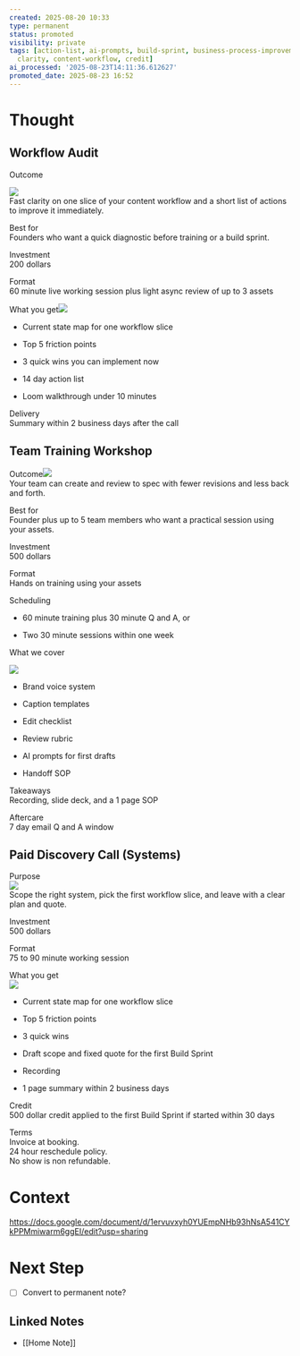 ```yaml
---
created: 2025-08-20 10:33
type: permanent
status: promoted
visibility: private
tags: [action-list, ai-prompts, build-sprint, business-process-improvement, caption-templates,
  clarity, content-workflow, credit]
ai_processed: '2025-08-23T14:11:36.612627'
promoted_date: 2025-08-23 16:52
---
```


<!--
NOTE: This file uses a static date for validation. For new notes, use:
created: 2025-08-20 10:33
-->

# Thought  
## Workflow Audit

Outcome

![](https://lh7-rt.googleusercontent.com/docsz/AD_4nXenNedZ_9fTQCMBcZ8eXLZRfM8pYu2CYquntb9LdbfkPIuMmB6r6Qob5rz8orHPOrq2qi76O1QRGw78Z5ysTndVytZ7cUEcXFaz4KRg6dFw8l9TxlUTx79mZhXKrDUQsmtp2i2C0Q?key=1NJTzZQY52sze9cG5Vu_7Q)  
Fast clarity on one slice of your content workflow and a short list of actions to improve it immediately.

Best for  
Founders who want a quick diagnostic before training or a build sprint.

Investment  
200 dollars

Format  
60 minute live working session plus light async review of up to 3 assets

  
  
  
  
  
  
What you get![](https://lh7-rt.googleusercontent.com/docsz/AD_4nXcMacVtiVJwnEC9WE5HDFBbsbhF-0XWQ9_UHlf6FXh8GaZd6oQzUbi3oJGi_AxYHc2nJyupXDAyGWZC1Pa-sB3_K1VjjWViSu41FrsBIm8SHbYoj3_7tEp1X1qtijCgMuq1ZYdFAw?key=1NJTzZQY52sze9cG5Vu_7Q)

- Current state map for one workflow slice
    
- Top 5 friction points
    
- 3 quick wins you can implement now  
      
    
- 14 day action list
    
- Loom walkthrough under 10 minutes  
      
    

Delivery  
Summary within 2 business days after the call  
  
  

  
  

  
  
  
  

  
  

## Team Training Workshop

  

Outcome![](https://lh7-rt.googleusercontent.com/docsz/AD_4nXcnktb05ythNBiAVLvw7RQVrH0EM1N9GWyUFsXv1Cgm4WbXLiuw30-daCW9GNVEk-TLG62pwwfRVf0nJQqKzBMLKHfFY0JlQj2K86RWezlEYgKvfclnbQz_-5NTl767v2gy7n0C?key=1NJTzZQY52sze9cG5Vu_7Q)  
Your team can create and review to spec with fewer revisions and less back and forth.

Best for  
Founder plus up to 5 team members who want a practical session using your assets.

Investment  
500 dollars

Format  
Hands on training using your assets

Scheduling

- 60 minute training plus 30 minute Q and A, or
    
- Two 30 minute sessions within one week  
      
      
    

What we cover

![](https://lh7-rt.googleusercontent.com/docsz/AD_4nXd4RhpdkAlysVvOoRyjGZoEz9Q1rI2b5y11ub2R5oTCiazGxV7pwCH3JSzDxc04iH4PBAcjRYKZNHaoE8fqA_38d7QiH2krvgiWa2yeKjspr1Qmnz8g6vnaepG8pPsHElrKYNfx?key=1NJTzZQY52sze9cG5Vu_7Q)

- Brand voice system
    
- Caption templates
    
- Edit checklist
    
- Review rubric
    
- AI prompts for first drafts
    
- Handoff SOP
    

Takeaways  
Recording, slide deck, and a 1 page SOP  
  
Aftercare  
7 day email Q and A window

  
  
  

## Paid Discovery Call (Systems)

Purpose  
![](https://lh7-rt.googleusercontent.com/docsz/AD_4nXdrC7XrF8jWR3SJXCtiKxT4fZAm4LBwhjLXE5Lq9oCATLSn-Crdv4098iuQs9-_Nz7C230yG13fAMBfKVstPsyIViLV90TuEFgAUZd8rvt4xPXJhLl41Z1yaCimExZP8oHcWAlQIA?key=1NJTzZQY52sze9cG5Vu_7Q)  
Scope the right system, pick the first workflow slice, and leave with a clear plan and quote.

Investment  
500 dollars

Format  
75 to 90 minute working session

What you get  
![](https://lh7-rt.googleusercontent.com/docsz/AD_4nXfxO16-vVMI_XY2QmawKEbytW4XDZTpiCyQEVrax4sWLD3XqPJHyEYTcaHIj6EXjNnixkgIbd-m2Xpof_jo37W5fnpZ1E6TVw08xVOovPMNDQ5Fp-yj_OwMwongCRdCBuCQBQbW?key=1NJTzZQY52sze9cG5Vu_7Q)

- Current state map for one workflow slice
    
- Top 5 friction points
    
- 3 quick wins
    
- Draft scope and fixed quote for the first Build Sprint
    
- Recording
    
- 1 page summary within 2 business days
    

Credit  
500 dollar credit applied to the first Build Sprint if started within 30 days

Terms  
Invoice at booking.  
24 hour reschedule policy.  
No show is non refundable.





# Context  
https://docs.google.com/document/d/1ervuvxyh0YUEmpNHb93hNsA541CYkPPMmiwarm6ggEI/edit?usp=sharing


# Next Step  
- [ ] Convert to permanent note?

## Linked Notes

- [[Home Note]]
